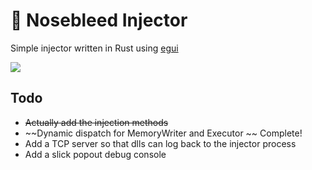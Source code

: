 # 💉 Nosebleed Injector 



Simple injector written in Rust using [egui](https://github.com/emilk/egui)

![](https://i.imgur.com/Ptq9QIX.png)


## Todo
 -  ~~Actually add the injection methods~~
 - ~~Dynamic dispatch for MemoryWriter and Executor ~~ Complete!
 - Add a TCP server so that dlls can log back to the injector process
 - Add a slick popout debug console



